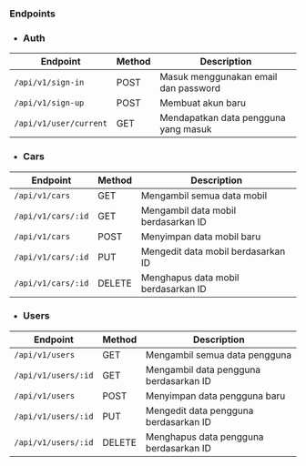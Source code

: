 ### Endpoints

- ### Auth

| Endpoint               | Method | Description                          |
| ---------------------- | ------ | ------------------------------------ |
| `/api/v1/sign-in`      | POST   | Masuk menggunakan email dan password |
| `/api/v1/sign-up`      | POST   | Membuat akun baru                    |
| `/api/v1/user/current` | GET    | Mendapatkan data pengguna yang masuk |

- ### Cars

| Endpoint           | Method | Description                         |
| ------------------ | ------ | ----------------------------------- |
| `/api/v1/cars`     | GET    | Mengambil semua data mobil          |
| `/api/v1/cars/:id` | GET    | Mengambil data mobil berdasarkan ID |
| `/api/v1/cars`     | POST   | Menyimpan data mobil baru           |
| `/api/v1/cars/:id` | PUT    | Mengedit data mobil berdasarkan ID  |
| `/api/v1/cars/:id` | DELETE | Menghapus data mobil berdasarkan ID |

- ### Users

| Endpoint            | Method | Description                            |
| ------------------- | ------ | -------------------------------------- |
| `/api/v1/users`     | GET    | Mengambil semua data pengguna          |
| `/api/v1/users/:id` | GET    | Mengambil data pengguna berdasarkan ID |
| `/api/v1/users`     | POST   | Menyimpan data pengguna baru           |
| `/api/v1/users/:id` | PUT    | Mengedit data pengguna berdasarkan ID  |
| `/api/v1/users/:id` | DELETE | Menghapus data pengguna berdasarkan ID |

